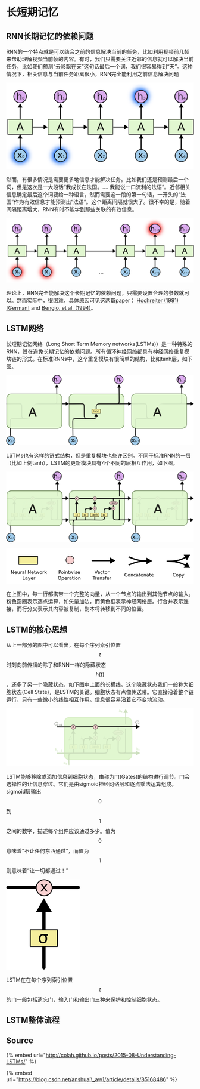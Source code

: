 # 长短期记忆

## RNN长期记忆的依赖问题

RNN的一个特点就是可以结合之前的信息解决当前的任务，比如利用视频前几帧来帮助理解视频当前帧的内容。有时，我们只需要关注近邻的信息就可以解决当前任务，比如我们预测“云彩飘在天”这句话最后一个词，我们很容易得到“天”。这种情况下，相关信息与当前任务距离很小，RNN完全能利用之前信息解决问题

![](../../../.gitbook/assets/rnn-shorttermdepdencies.png)

然而，有很多情况是需要更多地信息才能解决任务。比如我们还是预测最后一个词，但是这次是一大段话“我成长在法国。.... 我能说一口流利的法语”。近邻相关信息确定最后这个词要给一种语言，然而需要这一段的第一句话，一开头的“法国”作为有效信息才能预测出“法语”。这个距离间隔就很大了。很不幸的是，随着间隔距离增大，RNN有时不能学到那些关联的有效信息。

![](../../../.gitbook/assets/rnn-longtermdependencies.png)

理论上，RNN完全能解决这个长期记忆的依赖问题，只需要设置合理的参数就可以。然而实际中，很困难，具体原因可见这两篇paper： [Hochreiter \(1991\) \[German\]](http://people.idsia.ch/~juergen/SeppHochreiter1991ThesisAdvisorSchmidhuber.pdf) and [Bengio, et al. \(1994\)](http://www-dsi.ing.unifi.it/~paolo/ps/tnn-94-gradient.pdf)。

## LSTM网络

长短期记忆网络（Long Short Term Memory networks\(LSTMs\)）是一种特殊的RNN，旨在避免长期记忆的依赖问题。所有循环神经网络都具有神经网络重复模块链的形式。在标准RNNs中，这个重复模块有很简单的结构，比如tanh层，如下图。

![The repeating module in a standard RNN contains a single layer.](../../../.gitbook/assets/lstm3-simplernn.png)

LSTMs也有这样的链式结构，但是重复模块也些许区别。不同于标准RNN的一层（比如上例tanh），LSTM的更新模块具有4个不同的层相互作用，如下图。

![The repeating module in an LSTM contains four interacting layers.](../../../.gitbook/assets/lstm3-chain.png)

![](../../../.gitbook/assets/lstm2-notation.png)

在上图中，每一行都携带一个完整的向量，从一个节点的输出到其他节点的输入。粉色圆圈表示逐点运算，如矢量加法，而黄色框表示神经网络层。行合并表示连接，而行分叉表示其内容被复制，副本将转移到不同的位置。

## LSTM的核心思想

从上一部分的图中可以看出，在每个序列索引位置 $$t$$ 时刻向前传播的除了和RNN一样的隐藏状态 $$h(t)$$ ，还多了另一个隐藏状态，如下图中上面的长横线。这个隐藏状态我们一般称为细胞状态\(Cell State\)，是LSTM的关键。细胞状态有点像传送带。它直接沿着整个链运行，只有一些微小的线性相互作用。信息很容易沿着它不变地流动。

![](../../../.gitbook/assets/lstm3-c-line.png)

LSTM能够移除或添加信息到细胞状态，由称为门\(Gates\)的结构进行调节。门会选择性的让信息穿过。它们是由sigmoid神经网络层和逐点乘法运算组成。sigmoid层输出 $$0$$ 到 $$1$$ 之间的数字，描述每个组件应该通过多少。值为 $$0$$ 意味着“不让任何东西通过”，而值为 $$1$$ 则意味着“让一切都通过！”

![](../../../.gitbook/assets/lstm3-gate.png)

LSTM在在每个序列索引位置 $$t$$ 的门一般包括遗忘门，输入门和输出门三种来保护和控制细胞状态。

## LSTM整体流程



## Source

{% embed url="http://colah.github.io/posts/2015-08-Understanding-LSTMs/" %}

{% embed url="https://blog.csdn.net/anshuai\_aw1/article/details/85168486" %}



